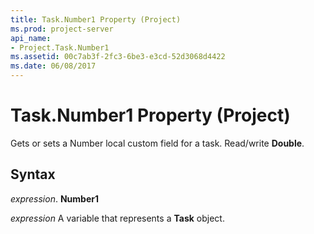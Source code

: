```yaml
---
title: Task.Number1 Property (Project)
ms.prod: project-server
api_name:
- Project.Task.Number1
ms.assetid: 00c7ab3f-2fc3-6be3-e3cd-52d3068d4422
ms.date: 06/08/2017
---
```



# Task.Number1 Property (Project)

Gets or sets a Number local custom field for a task. Read/write **Double**.


## Syntax

 _expression_. **Number1**

 _expression_ A variable that represents a **Task** object.


